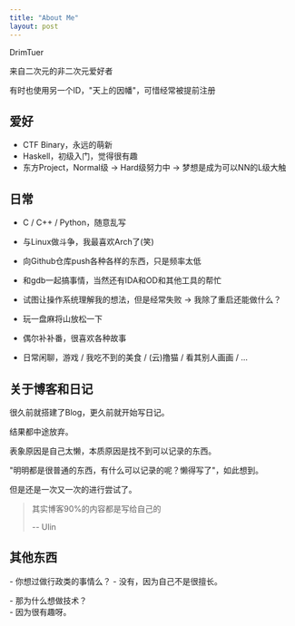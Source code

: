 ```yaml
---
title: "About Me"
layout: post
---
```


DrimTuer

来自二次元的非二次元爱好者

有时也使用另一个ID，"天上的因幡"，可惜经常被提前注册

## 爱好

* CTF Binary，永远的萌新
* Haskell，初级入门，觉得很有趣
* 东方Project，Normal级 -> Hard级努力中 -> 梦想是成为可以NN的L级大触

## 日常

* C / C++ / Python，随意乱写
* 与Linux做斗争，我最喜欢Arch了(笑)
* 向Github仓库push各种各样的东西，只是频率太低
* 和gdb一起搞事情，当然还有IDA和OD和其他工具的帮忙
* 试图让操作系统理解我的想法，但是经常失败 -> 我除了重启还能做什么？

* 玩一盘麻将山放松一下
* 偶尔补补番，很喜欢各种故事
* 日常闲聊，游戏 / 我吃不到的美食 / (云)撸猫 / 看其别人画画 / ...

## 关于博客和日记

很久前就搭建了Blog，更久前就开始写日记。

结果都中途放弃。

表象原因是自己太懒，本质原因是找不到可以记录的东西。

"明明都是很普通的东西，有什么可以记录的呢？懒得写了"，如此想到。

但是还是一次又一次的进行尝试了。

> 其实博客90%的内容都是写给自己的
>
> -- Ulin

## 其他东西

\- 你想过做行政类的事情么？
\- 没有，因为自己不是很擅长。

\- 那为什么想做技术？  
\- 因为很有趣呀。

